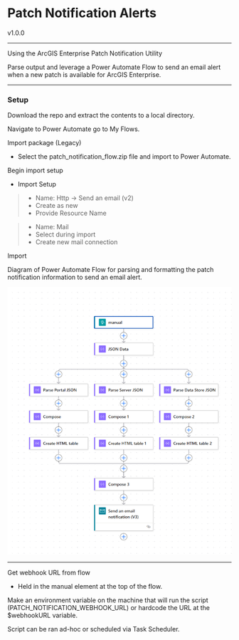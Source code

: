 # Patch Notification Alerts

v1.0.0

---

Using the ArcGIS Enterprise Patch Notification Utility

Parse output and leverage a Power Automate Flow to send an email alert when a new patch is available for ArcGIS Enterprise.

---

### Setup

Download the repo and extract the contents to a local directory.

Navigate to Power Automate go to My Flows.

Import package (Legacy)

- Select the patch_notification_flow.zip file and import to Power Automate.

Begin import setup

- Import Setup

>- Name: Http -> Send an email (v2)
>- Create as new
>- Provide Resource Name

>- Name: Mail
>- Select during import
>- Create new mail connection

Import

Diagram of Power Automate Flow for parsing and formatting the patch notification information to send an email alert.

<img src="./assets/flow_diagram.png" alt="Flow Diagram" width="600"/>

---

Get webhook URL from flow

- Held in the manual element at the top of the flow.

Make an environment variable on the machine that will run the script (PATCH_NOTIFICATION_WEBHOOK_URL) or hardcode the URL at the $webhookURL variable.

Script can be ran ad-hoc or scheduled via Task Scheduler.